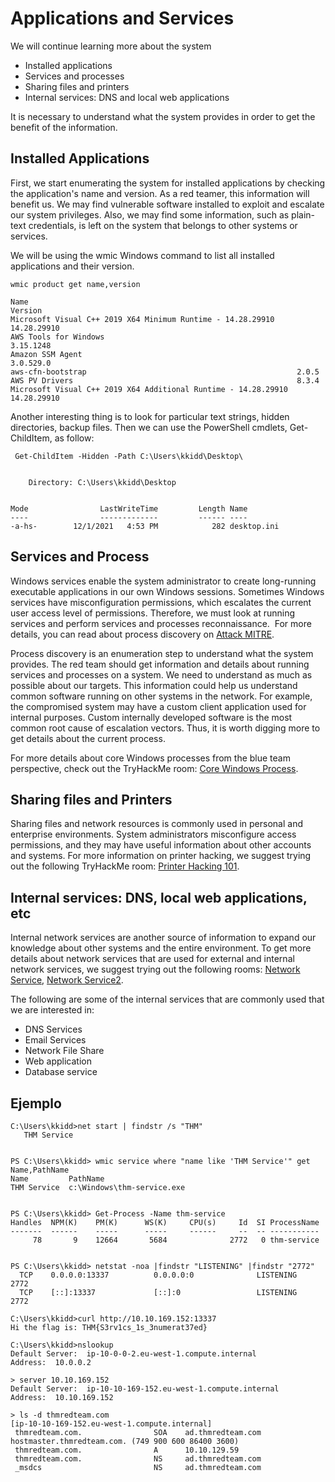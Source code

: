 # Applications and Services

We will continue learning more about the system
-   Installed applications  
-   Services and processes
-   Sharing files and printers      
-   Internal services: DNS and local web applications

It is necessary to understand what the system provides in order to get the benefit of the information.

## Installed Applications

First, we start enumerating the system for installed applications by checking the application's name and version. As a red teamer, this information will benefit us. We may find vulnerable software installed to exploit and escalate our system privileges. Also, we may find some information, such as plain-text credentials, is left on the system that belongs to other systems or services.

We will be using the wmic Windows command to list all installed applications and their version.

```shell-session
wmic product get name,version

Name                                                            Version
Microsoft Visual C++ 2019 X64 Minimum Runtime - 14.28.29910     14.28.29910
AWS Tools for Windows                                           3.15.1248
Amazon SSM Agent                                                3.0.529.0
aws-cfn-bootstrap                                               2.0.5
AWS PV Drivers                                                  8.3.4
Microsoft Visual C++ 2019 X64 Additional Runtime - 14.28.29910  14.28.29910
```

Another interesting thing is to look for particular text strings, hidden directories, backup files. Then we can use the PowerShell cmdlets, Get-ChildItem, as follow:

```shell-session
 Get-ChildItem -Hidden -Path C:\Users\kkidd\Desktop\


    Directory: C:\Users\kkidd\Desktop


Mode                LastWriteTime         Length Name
----                -------------         ------ ----
-a-hs-        12/1/2021   4:53 PM            282 desktop.ini
```

## Services and Process  

Windows services enable the system administrator to create long-running executable applications in our own Windows sessions. Sometimes Windows services have misconfiguration permissions, which escalates the current user access level of permissions. Therefore, we must look at running services and perform services and processes reconnaissance.  For more details, you can read about process discovery on [Attack MITRE](https://attack.mitre.org/techniques/T1057/).

Process discovery is an enumeration step to understand what the system provides. The red team should get information and details about running services and processes on a system. We need to understand as much as possible about our targets. This information could help us understand common software running on other systems in the network. For example, the compromised system may have a custom client application used for internal purposes. Custom internally developed software is the most common root cause of escalation vectors. Thus, it is worth digging more to get details about the current process.  

For more details about core Windows processes from the blue team perspective, check out the TryHackMe room: [Core Windows Process](https://tryhackme.com/room/btwindowsinternals).

## Sharing files and Printers

Sharing files and network resources is commonly used in personal and enterprise environments. System administrators misconfigure access permissions, and they may have useful information about other accounts and systems. For more information on printer hacking, we suggest trying out the following TryHackMe room: [Printer Hacking 101](https://tryhackme.com/room/printerhacking101).

## Internal services: DNS, local web applications, etc

Internal network services are another source of information to expand our knowledge about other systems and the entire environment. To get more details about network services that are used for external and internal network services, we suggest trying out the following rooms: [Network Service](https://tryhackme.com/room/networkservices), [Network Service2](https://tryhackme.com/room/networkservices2).

The following are some of the internal services that are commonly used that we are interested in:

-   DNS Services
-   Email Services
-   Network File Share
-   Web application
-   Database service


## Ejemplo

```
C:\Users\kkidd>net start | findstr /s "THM"
   THM Service


PS C:\Users\kkidd> wmic service where "name like 'THM Service'" get Name,PathName
Name         PathName
THM Service  c:\Windows\thm-service.exe


PS C:\Users\kkidd> Get-Process -Name thm-service
Handles  NPM(K)    PM(K)      WS(K)     CPU(s)     Id  SI ProcessName
-------  ------    -----      -----     ------     --  -- -----------
     78       9    12664       5684              2772   0 thm-service


PS C:\Users\kkidd> netstat -noa |findstr "LISTENING" |findstr "2772"
  TCP    0.0.0.0:13337          0.0.0.0:0              LISTENING       2772
  TCP    [::]:13337             [::]:0                 LISTENING       2772

C:\Users\kkidd>curl http://10.10.169.152:13337
Hi the flag is: THM{S3rv1cs_1s_3numerat37ed}

C:\Users\kkidd>nslookup
Default Server:  ip-10-0-0-2.eu-west-1.compute.internal
Address:  10.0.0.2

> server 10.10.169.152
Default Server:  ip-10-10-169-152.eu-west-1.compute.internal
Address:  10.10.169.152

> ls -d thmredteam.com
[ip-10-10-169-152.eu-west-1.compute.internal]
 thmredteam.com.                SOA    ad.thmredteam.com hostmaster.thmredteam.com. (749 900 600 86400 3600)
 thmredteam.com.                A      10.10.129.59
 thmredteam.com.                NS     ad.thmredteam.com
 _msdcs                         NS     ad.thmredteam.com

```